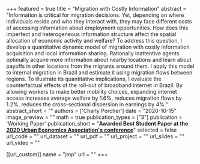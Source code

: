 
+++
featured = true
title = "Migration with Costly Information"
abstract = "Information is critical for migration decisions. Yet, depending on where individuals reside and who they interact with, they may face different costs of accessing information about employment opportunities. How does this imperfect and heterogeneous information structure affect the spatial allocation of economic activity and welfare? To address this question, I develop a quantitative dynamic model of migration with costly information acquisition and local information sharing. Rationally inattentive agents optimally acquire more information about nearby locations and learn about payoffs in other locations from the migrants around them. I apply this model to internal migration in Brazil and estimate it using migration flows between regions. To illustrate its quantitative implications, I evaluate the counterfactual effects of the roll-out of broadband internet in Brazil. By allowing workers to make better mobility choices, expanding internet access increases average welfare by 1.6%, reduces migration flows by 1.2%, reduces the cross-sectional dispersion in earnings by 4%."
abstract_short = ""
authors = ['Charly Porcher']
date = "2020-10-15"
image_preview = ""
math = true
publication_types = ["3"]
publication = 'Working Paper'
publication_short = "**Awarded Best Student Paper at the [2020 Urban Economics Association's conference](http://www.urbaneconomics.org/meetings/virtual2020/)**"
selected = false
url_code = ""
url_dataset = ""
url_pdf = ""
url_project = ""
url_slides = ""
url_video = ""

[[url_custom]]
name = "jmp"
url = ""
+++
